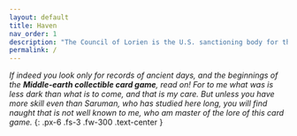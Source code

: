 ```yaml
---
layout: default
title: Haven
nav_order: 1
description: "The Council of Lorien is the U.S. sanctioning body for the Middle-earth CCG."
permalink: /
---
```


_If indeed you look only for records of ancient days, and the beginnings of the **Middle-earth collectible card game**, read on! For to me what was is less dark than what is to come, and that is my care. But unless you have more skill even than Saruman, who has studied here long, you will find naught that is not well known to me, who am master of the lore of this card game._
{: .px-6 .fs-3 .fw-300 .text-center	}
